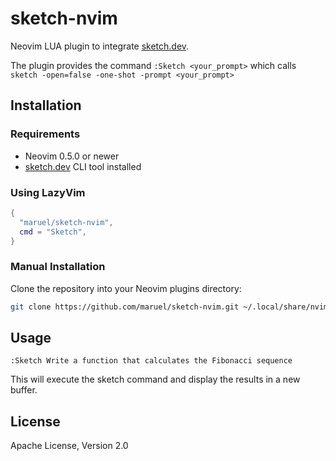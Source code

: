 # sketch-nvim

Neovim LUA plugin to integrate [sketch.dev](http://sketch.dev).

The plugin provides the command `:Sketch <your_prompt>` which calls `sketch -open=false -one-shot -prompt <your_prompt>`

## Installation

### Requirements

- Neovim 0.5.0 or newer
- [sketch.dev](http://sketch.dev) CLI tool installed

### Using LazyVim

```lua
{
  "maruel/sketch-nvim",
  cmd = "Sketch",
}
```

### Manual Installation

Clone the repository into your Neovim plugins directory:

```bash
git clone https://github.com/maruel/sketch-nvim.git ~/.local/share/nvim/site/pack/plugins/start/sketch-nvim
```

## Usage

```vim
:Sketch Write a function that calculates the Fibonacci sequence
```

This will execute the sketch command and display the results in a new buffer.

## License

Apache License, Version 2.0
